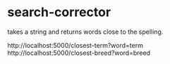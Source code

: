 # search-corrector
takes a string and returns words close to the spelling.

http://localhost:5000/closest-term?word=term
http://localhost:5000/closest-breed?word=breed